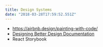 ```yaml
---
title: Design Systems
date: "2018-03-28T17:59:52.551Z"
---
```


* https://airbnb.design/painting-with-code/
* [Designing Better Design Documentation](https://medium.muz.li/design-docs-6bb34589f7a9)
* React Storybook
